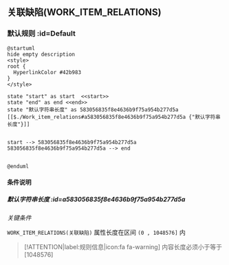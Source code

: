 ## 关联缺陷(WORK_ITEM_RELATIONS) <!-- {docsify-ignore-all} -->

   

### 默认规则 :id=Default

```plantuml
@startuml
hide empty description
<style>
root {
  HyperlinkColor #42b983
}
</style>

state "start" as start  <<start>>
state "end" as end <<end>>
state "默认字符串长度" as 583056835f8e4636b9f75a954b277d5a [[$./Work_item_relations#a583056835f8e4636b9f75a954b277d5a {"默认字符串长度"}]]


start --> 583056835f8e4636b9f75a954b277d5a 
583056835f8e4636b9f75a954b277d5a --> end 


@enduml
```

#### 条件说明

##### 默认字符串长度 :id=a583056835f8e4636b9f75a954b277d5a


*关键条件*


`WORK_ITEM_RELATIONS(关联缺陷)` 属性长度在区间 `(0 , 1048576]` 内

> [!ATTENTION|label:规则信息|icon:fa fa-warning]
> 内容长度必须小于等于[1048576]







